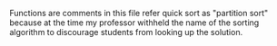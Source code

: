 Functions are comments in this file refer quick sort as "partition sort" because at the time my professor withheld the name of the sorting algorithm to discourage students from looking up the solution.
